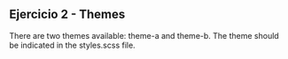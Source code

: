 

## Ejercicio 2 - Themes

There are two themes available: theme-a and theme-b.
The theme should be indicated in the styles.scss file.
